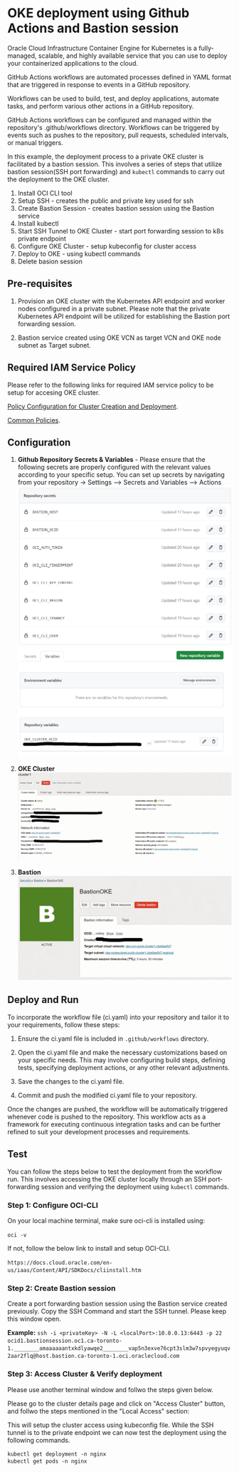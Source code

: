 # OKE deployment using Github Actions and Bastion session

Oracle Cloud Infrastructure Container Engine for Kubernetes is a fully-managed, scalable, and highly available service that you can use to deploy your containerized applications to the cloud. 

GitHub Actions workflows are automated processes defined in YAML format that are triggered in response to events in a GitHub repository. 

Workflows can be used to build, test, and deploy applications, automate tasks, and perform various other actions in a GitHub repository.

GitHub Actions workflows can be configured and managed within the repository's .github/workflows directory. Workflows can be triggered by events such as pushes to the repository, pull requests, scheduled intervals, or manual triggers.

In this example, the deployment process to a private OKE cluster is facilitated by a bastion session. This involves a series of steps that utilize bastion session(SSH port forwarding) and `kubectl` commands to carry out the deployment to the OKE cluster.

1. Install OCI CLI tool
2. Setup SSH - creates the  public and private key used for ssh 
3. Create Bastion Session - creates bastion session using the Bastion service
4. Install kubectl
5. Start SSH Tunnel to OKE Cluster - start port forwarding session to k8s private endpoint
6. Configure OKE Cluster - setup kubeconfig for cluster access
7. Deploy to OKE - using kubectl commands
8. Delete basion session

## Pre-requisites

1. Provision an OKE cluster with the Kubernetes API endpoint and worker nodes configured in a private subnet. Please note that the private Kubernetes API endpoint will be utilized for establishing the Bastion port forwarding session.

2. Bastion service created using  OKE VCN as target VCN and OKE node subnet as Target subnet. 

## Required IAM Service Policy
 Please refer to the following links for required IAM service policy to be setup for accesing OKE cluster.

[Policy Configuration for Cluster Creation and Deployment](https://docs.oracle.com/en-us/iaas/Content/ContEng/Concepts/contengpolicyconfig.htm#Policy_Configuration_for_Cluster_Creation_and_Deployment).

[Common Policies](https://docs.oracle.com/en-us/iaas/Content/Identity/Concepts/commonpolicies.htm#top).


## Configuration

1. __Github Repository Secrets & Variables__ -  Please ensure that the following secrets are properly configured with the relevant values according to your specific setup. You can set up secrets by navigating from your repository -> Settings --> Secrets and Variables --> Actions
![Repo Secrets](./images/repo_secrets.png)
![Repo Variables](./images/repo_variables.png)

2. __OKE Cluster__
![Repo Secrets](./images/oke.png)

3. __Bastion__
![Repo Secrets](./images/bastion.png)

## Deploy and Run
To incorporate the workflow file (ci.yaml) into your repository and tailor it to your requirements, follow these steps:

1. Ensure the ci.yaml file is included in `.github/workflows` directory. 

2. Open the ci.yaml file and make the necessary customizations based on your specific needs. This may involve configuring build steps, defining tests, specifying deployment actions, or any other relevant adjustments.

3. Save the changes to the ci.yaml file.

4. Commit and push the modified ci.yaml file to your repository.

Once the changes are pushed, the workflow will be automatically triggered whenever code is pushed to the repository. This workflow acts as a framework for executing continuous integration tasks and can be further refined to suit your development processes and requirements.

## Test
You can follow the steps below to test the deployment from the workflow run. This involves accessing the OKE cluster locally through an SSH port-forwarding session and verifying the deployment using `kubectl` commands.

### Step 1: Configure OCI-CLI

On your local machine terminal, make sure oci-cli is installed using: 

`oci -v`

If not, follow the below link to install and setup OCI-CLI.

`https://docs.cloud.oracle.com/en-us/iaas/Content/API/SDKDocs/cliinstall.htm`

### Step 2: Create Bastion session

Create a port forwarding bastion session using the Bastion service created previously. Copy the SSH Command and start the SSH tunnel. Please keep this window open. 

__Example:__
`ssh -i <privateKey> -N -L <localPort>:10.0.0.13:6443 -p 22 ocid1.bastionsession.oc1.ca-toronto-1.________amaaaaaantxkdlyawqe2________vap5n3exve76cpt3slm3w7spvyegyuqv2aar2flq@host.bastion.ca-toronto-1.oci.oraclecloud.com`

### Step 3: Access Cluster & Verify deployment
Please use another terminal window and follwo the steps given below.

Please go to the cluster details page and click on "Access Cluster" button, and follwo the steps mentioned in the "Local Access" section:

This will setup the cluster access using kubeconfig file. While the SSH tunnel is to the private endpoint we can now test the deployment using the following commands.
````
kubectl get deployment -n nginx
kubectl get pods -n nginx
````
